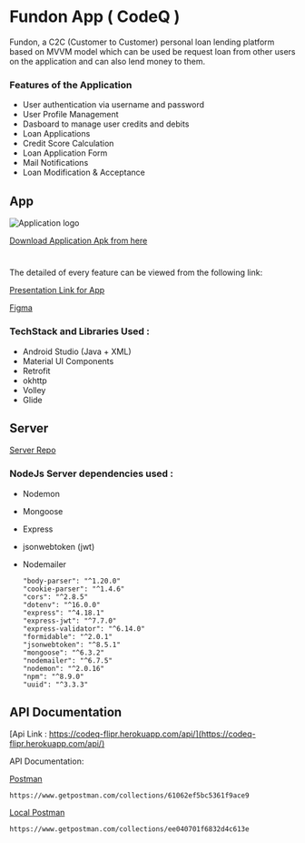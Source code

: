 
# Fundon App ( CodeQ )

Fundon, a C2C (Customer to Customer) personal loan lending platform based on MVVM model which can be used be request loan from other users on the application
and can also lend money to them.



### Features of the Application

* User authentication via username and password
* User Profile Management
* Dasboard to manage user credits and debits
* Loan Applications
* Credit Score Calculation
* Loan Application Form
* Mail Notifications
* Loan Modification & Acceptance



## App

![Application logo](https://firebasestorage.googleapis.com/v0/b/fundon-2da20.appspot.com/o/logo.png?alt=media&token=81d14b9d-3afe-4b05-8b91-c5585f08d1b8 "Application Logo")

[Download Application Apk from here](https://drive.google.com/drive/u/0/folders/1Y3_H9DHplN7iRJheM_niGfODk8vWAq-R)


# 


The detailed of every feature can be viewed from the following link:

[Presentation Link for App](https://drive.google.com/file/d/18ymOF7kE_pjSeF7S14uVOT-m4Vdt2SUA/view?usp=sharing)

[Figma](https://www.figma.com/file/JzJUr5rHlJdGu8pJNP7WD9/Fundon?node-id=0%3A1)

### TechStack and Libraries Used :

* Android Studio (Java + XML)
* Material UI Components
* Retrofit
* okhttp
* Volley
* Glide

    

## Server 

[Server Repo](https://github.com/AnshTandon0/CodeQBackend)

### NodeJs Server dependencies used :

* Nodemon
* Mongoose
* Express
* jsonwebtoken (jwt)
* Nodemailer

      "body-parser": "^1.20.0"
      "cookie-parser": "^1.4.6"
      "cors": "^2.8.5"
      "dotenv": "^16.0.0"
      "express": "^4.18.1"
      "express-jwt": "^7.7.0"
      "express-validator": "^6.14.0"
      "formidable": "^2.0.1"
      "jsonwebtoken": "^8.5.1"
      "mongoose": "^6.3.2"
      "nodemailer": "^6.7.5"
      "nodemon": "^2.0.16"
      "npm": "^8.9.0"
      "uuid": "^3.3.3"


## API Documentation

[Api Link : https://codeq-flipr.herokuapp.com/api/](https://codeq-flipr.herokuapp.com/api/)

API Documentation: 

[Postman](https://www.getpostman.com/collections/61062ef5bc5361f9ace9)
    
    https://www.getpostman.com/collections/61062ef5bc5361f9ace9
    
[Local Postman](https://www.getpostman.com/collections/ee040701f6832d4c613e)
    
    https://www.getpostman.com/collections/ee040701f6832d4c613e
    
    
